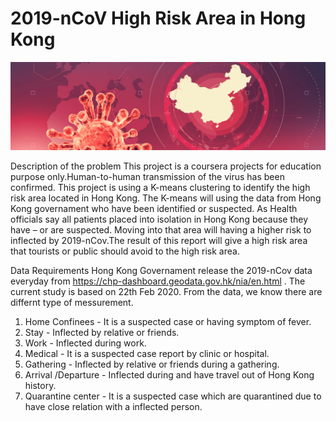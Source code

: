 # 2019-nCoV High Risk Area in Hong Kong 
![Image description](img/main.jpg)

Description of the problem
This project is a coursera projects for education purpose only.Human-to-human transmission of the virus has been confirmed. This project is using a K-means clustering to identify the high risk area located in Hong Kong. The K-means will using the data from Hong Kong governament who have been identified or suspected. As Health officials say all patients placed into isolation in Hong Kong because they have – or are suspected. Moving into that area will having a higher risk to inflected by 2019-nCov.The result of this report will give a high risk area that tourists or public should avoid to the high risk area.


Data Requirements
Hong Kong Governament release the 2019-nCov data everyday from https://chp-dashboard.geodata.gov.hk/nia/en.html . The current study is based on 22th Feb 2020. From the data, we know there are differnt type of messurement.

1. Home Confinees - It is a suspected case or having symptom of fever.
2. Stay - Inflected by relative or friends.
3. Work - Inflected during work.
4. Medical - It is a suspected case report by clinic or hospital.
5. Gathering - Inflected by relative or friends during a gathering.
6. Arrival /Departure - Inflected during and have travel out of Hong Kong history.
7. Quarantine center - It is a suspected case which are quarantined due to have close relation with a inflected person.
